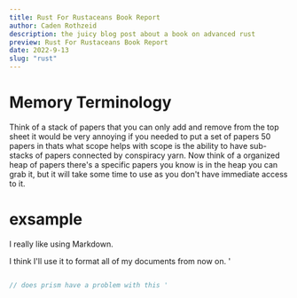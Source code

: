 ```yaml
---
title: Rust For Rustaceans Book Report
author: Caden Rothzeid
description: the juicy blog post about a book on advanced rust
preview: Rust For Rustaceans Book Report
date: 2022-9-13
slug: "rust"
---
```


# Memory Terminology

Think of a stack of papers that you can only add and remove from the top sheet it would be very annoying if you needed 
to put a set of papers 50 papers in thats what scope helps with scope is the ability to have sub-stacks of papers
connected by conspiracy yarn.
Now think of a organized heap of papers there's a specific papers you know is in the heap you can grab it, but it will
take some time to use
as you don't have immediate access to it.

# exsample

I really like using Markdown.

I think I'll use it to format all of my documents from now on.
<span>'</span>
```rust

// does prism have a problem with this '
```